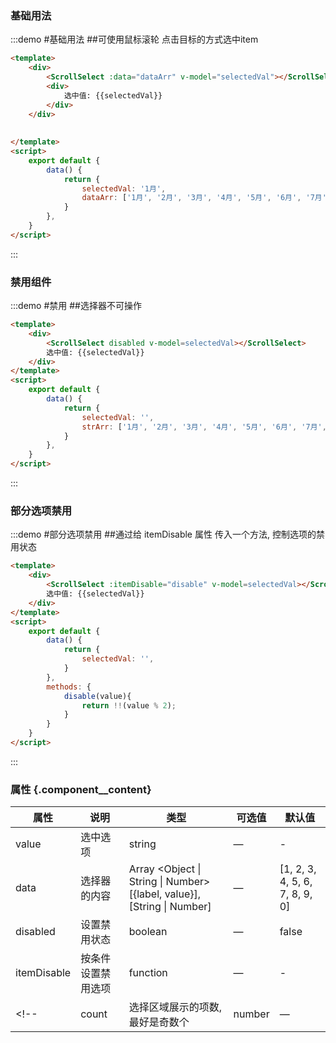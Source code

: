 ### 基础用法

:::demo #基础用法 ##可使用鼠标滚轮 点击目标的方式选中item

```html
<template>
    <div>
        <ScrollSelect :data="dataArr" v-model="selectedVal"></ScrollSelect>
        <div>
            选中值: {{selectedVal}}
        </div>
    </div>
    
    
</template>
<script>
    export default {
        data() {
            return {
                selectedVal: '1月',
                dataArr: ['1月', '2月', '3月', '4月', '5月', '6月', '7月', '8月', '9月', '10月', '11月'],
            }
        },
    }
</script>
```
:::

### 禁用组件

:::demo #禁用 ##选择器不可操作

```html
<template>
    <div>
        <ScrollSelect disabled v-model=selectedVal></ScrollSelect>
        选中值: {{selectedVal}}
    </div>
</template>
<script>
    export default {
        data() {
            return {
                selectedVal: '',
                strArr: ['1月', '2月', '3月', '4月', '5月', '6月', '7月', '8月', '9月', '10月', '11月', '12月'],
            }
        },
    }
</script>
```
:::

### 部分选项禁用

:::demo #部分选项禁用  ##通过给 itemDisable 属性 传入一个方法, 控制选项的禁用状态

```html
<template>
    <div>
        <ScrollSelect :itemDisable="disable" v-model=selectedVal></ScrollSelect>
        选中值: {{selectedVal}}
    </div>
</template>
<script>
    export default {
        data() {
            return {
                selectedVal: '',
            }
        },
        methods: {
            disable(value){
                return !!(value % 2);
            }
        }
    }
</script>
```
:::

### 属性 {.component__content}
| 属性      | 说明    | 类型      | 可选值       | 默认值   |
|--------- |-------- |---------- |-------------  |-------- |
| value    | 选中选项   | string  |     —     |    -   |
| data     | 选择器的内容   | Array <Object \| String \| Number> [{label, value}], [String \| Number]    |     —     | [1, 2, 3, 4, 5, 6, 7, 8, 9, 0] |
| disabled  | 设置禁用状态   | boolean  |     —     |    false   |
| itemDisable  | 按条件设置禁用选项   | function  |     —     |    -   |
<!-- | count  | 选择区域展示的项数, 最好是奇数个   | number  |     —     |    5   | -->




